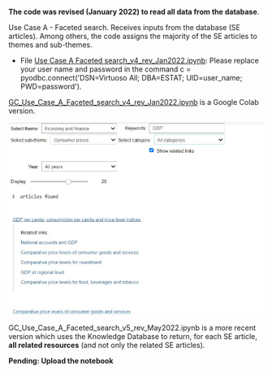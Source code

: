 **The code was revised (January 2022) to read all data from the database**.

Use Case A - Faceted search. Receives inputs from the database (SE articles). Among others, the code assigns the majority of the SE articles to themes and sub-themes.
* File [Use Case A Faceted search_v4_rev_Jan2022.ipynb](https://github.com/eurostat/NLP4Stat/blob/testing/Use%20case%20A/Use%20Case%20A%20Faceted%20search/Use%20Case%20A%20Faceted%20search_v4_rev_Jan2022.ipynb): Please replace your user name and password in the command c = pyodbc.connect('DSN=Virtuoso All; DBA=ESTAT; UID=user_name; PWD=password'). 

[GC_Use_Case_A_Faceted_search_v4_rev_Jan2022.ipynb](GC_Use_Case_A_Faceted_search_v4_rev_Jan2022.ipynb) is a Google Colab version.

<img src="https://github.com/eurostat/NLP4Stat/blob/testing/Use%20case%20A/Use%20Case%20A%20Faceted%20search/Figs/FS_screenshot.jpg" width="600">

GC_Use_Case_A_Faceted_search_v5_rev_May2022.ipynb is a more recent version which uses the Knowledge Database to return, for each SE article, **all related resources** (and not only the related SE articles).  

**Pending: Upload the notebook**
